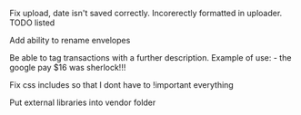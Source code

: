 Fix upload, date isn't saved correctly. Incorerectly formatted in uploader. TODO listed

Add ability to rename envelopes

Be able to tag transactions with a further description. Example of use:
    - the google pay $16 was sherlock!!!

Fix css includes so that I dont have to !important everything

Put external libraries into vendor folder
